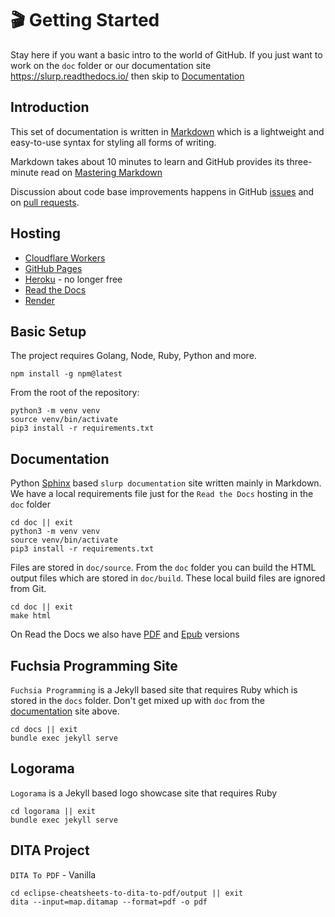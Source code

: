 # 🎬 Getting Started

Stay here if you want a basic intro to the world of GitHub.
If you just want to work on the `doc` folder or our documentation site
<https://slurp.readthedocs.io/> then skip to [Documentation](#documentation)

## Introduction

This set of documentation is written in
[Markdown](https://daringfireball.net/projects/markdown/syntax) which is a
lightweight and easy-to-use syntax for styling all forms of writing.

Markdown takes about 10 minutes to learn and GitHub provides its three-minute
read on
[Mastering Markdown](https://guides.github.com/features/mastering-markdown/)

Discussion about code base improvements happens in GitHub
[issues](https://github.com/slurpcode/slurp/issues) and on
[pull requests](https://github.com/slurpcode/slurp/pulls).

## Hosting

- [Cloudflare Workers](https://workers.cloudflare.com/)
- [GitHub Pages](https://pages.github.com/)
- [Heroku](https://www.heroku.com/) - no longer free
- [Read the Docs](https://readthedocs.org/)
- [Render](https://render.com/)

## Basic Setup

The project requires Golang, Node, Ruby, Python and more.

```shell
npm install -g npm@latest
```

From the root of the repository:

```shell
python3 -m venv venv
source venv/bin/activate
pip3 install -r requirements.txt
```

## Documentation

Python [Sphinx](https://www.sphinx-doc.org/) based `slurp documentation`
site written mainly in Markdown. We have a local requirements file just for
the `Read the Docs` hosting in the `doc` folder

```shell
cd doc || exit
python3 -m venv venv
source venv/bin/activate
pip3 install -r requirements.txt
```

Files are stored in `doc/source`. From the `doc` folder you can build the
HTML output files which are stored in `doc/build`. These local build files
are ignored from Git.

```shell
cd doc || exit
make html
```

On Read the Docs we also have
[PDF](https://slurp.readthedocs.io/_/downloads/en/latest/pdf/) and
[Epub](https://slurp.readthedocs.io/_/downloads/en/latest/epub/) versions

## Fuchsia Programming Site

`Fuchsia Programming` is a Jekyll based site that requires Ruby which
is stored in the `docs` folder. Don't get mixed up with `doc` from the
[documentation](#documentation) site above.

```shell
cd docs || exit
bundle exec jekyll serve
```

## Logorama

`Logorama` is a Jekyll based logo showcase site that requires Ruby

```shell
cd logorama || exit
bundle exec jekyll serve
```

## DITA Project

`DITA To PDF` - Vanilla

```shell
cd eclipse-cheatsheets-to-dita-to-pdf/output || exit
dita --input=map.ditamap --format=pdf -o pdf
```
